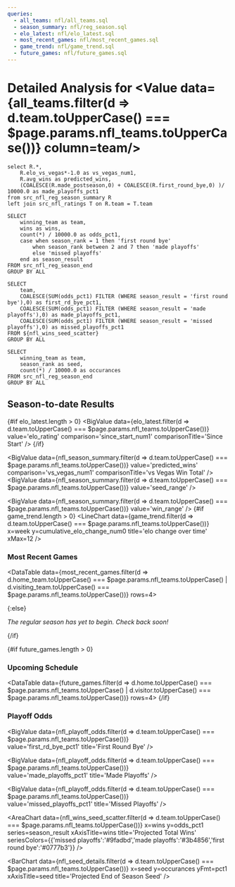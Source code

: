 ```yaml
---
queries:
  - all_teams: nfl/all_teams.sql
  - season_summary: nfl/reg_season.sql
  - elo_latest: nfl/elo_latest.sql
  - most_recent_games: nfl/most_recent_games.sql
  - game_trend: nfl/game_trend.sql
  - future_games: nfl/future_games.sql
---
```


# Detailed Analysis for <Value data={all_teams.filter(d => d.team.toUpperCase() === $page.params.nfl_teams.toUpperCase())} column=team/>

```nfl_season_summary
select R.*,
    R.elo_vs_vegas*-1.0 as vs_vegas_num1,
    R.avg_wins as predicted_wins,
    (COALESCE(R.made_postseason,0) + COALESCE(R.first_round_bye,0) )/ 10000.0 as made_playoffs_pct1
from src_nfl_reg_season_summary R
left join src_nfl_ratings T on R.team = T.team
```

```nfl_wins_seed_scatter
SELECT
    winning_team as team,
    wins as wins,
    count(*) / 10000.0 as odds_pct1,
    case when season_rank = 1 then 'first round bye'
        when season_rank between 2 and 7 then 'made playoffs'
        else 'missed playoffs'
    end as season_result
FROM src_nfl_reg_season_end
GROUP BY ALL
```

```nfl_playoff_odds
SELECT 
    team,
    COALESCE(SUM(odds_pct1) FILTER (WHERE season_result = 'first round bye'),0) as first_rd_bye_pct1,
    COALESCE(SUM(odds_pct1) FILTER (WHERE season_result = 'made playoffs'),0) as made_playoffs_pct1,
    COALESCE(SUM(odds_pct1) FILTER (WHERE season_result = 'missed playoffs'),0) as missed_playoffs_pct1
FROM ${nfl_wins_seed_scatter}
GROUP BY ALL
```

```nfl_seed_details
SELECT
    winning_team as team,
    season_rank as seed,
    count(*) / 10000.0 as occurances
FROM src_nfl_reg_season_end
GROUP BY ALL
```

## Season-to-date Results

{#if elo_latest.length > 0}
<BigValue 
    data={elo_latest.filter(d => d.team.toUpperCase() === $page.params.nfl_teams.toUpperCase())}
    value='elo_rating' 
    comparison='since_start_num1'
    comparisonTitle='Since Start' 
/>
{/if}

<BigValue 
    data={nfl_season_summary.filter(d => d.team.toUpperCase() === $page.params.nfl_teams.toUpperCase())} 
    value='predicted_wins' 
    comparison='vs_vegas_num1'
    comparisonTitle='vs Vegas Win Total' 
/> 
<BigValue 
    data={nfl_season_summary.filter(d => d.team.toUpperCase() === $page.params.nfl_teams.toUpperCase())} 
    value='seed_range' 
/> 

<BigValue 
    data={nfl_season_summary.filter(d => d.team.toUpperCase() === $page.params.nfl_teams.toUpperCase())} 
    value='win_range' 
/>
{#if game_trend.length > 0}
<LineChart
    data={game_trend.filter(d => d.team.toUpperCase() === $page.params.nfl_teams.toUpperCase())} 
    x=week
    y=cumulative_elo_change_num0
    title='elo change over time'
    xMax=12
/>

### Most Recent Games

<DataTable
    data={most_recent_games.filter(d => d.home_team.toUpperCase() === $page.params.nfl_teams.toUpperCase() | d.visiting_team.toUpperCase() === $page.params.nfl_teams.toUpperCase())} 
    rows=4>
    <Column id=week/>
    <Column id='visiting_team'/>
    <Column id=' '/>
    <Column id='home_team'/>
    <Column id='score'/>
    <Column id='winning_team'/>
    <Column id='elo_change_num1' title='ELO chg.'/>

</DataTable>
{:else}

_The regular season has yet to begin. Check back soon!_

{/if}

{#if future_games.length > 0}
### Upcoming Schedule

<DataTable data={future_games.filter(d => d.home.toUpperCase() === $page.params.nfl_teams.toUpperCase() | d.visitor.toUpperCase() === $page.params.nfl_teams.toUpperCase())} rows=4>
  <Column id=week_number title="Wk"/>
  <Column id=visitor/>
  <Column id=home/>
  <Column id=home_win_pct1 title="Win % (Home)"/>
  <Column id=american_odds align=right title="Odds (Home)"/>
  <Column id=implied_line title="Line (Home)" fmt=num1/>
</DataTable>
{/if}

### Playoff Odds

<BigValue 
    data={nfl_playoff_odds.filter(d => d.team.toUpperCase() === $page.params.nfl_teams.toUpperCase())}  
    value='first_rd_bye_pct1'
    title='First Round Bye'
/> 

<BigValue 
    data={nfl_playoff_odds.filter(d => d.team.toUpperCase() === $page.params.nfl_teams.toUpperCase())}  
    value='made_playoffs_pct1'
    title='Made Playoffs'
/> 

<BigValue 
    data={nfl_playoff_odds.filter(d => d.team.toUpperCase() === $page.params.nfl_teams.toUpperCase())}  
    value='missed_playoffs_pct1'
    title='Missed Playoffs' 
/> 

<AreaChart 
    data={nfl_wins_seed_scatter.filter(d => d.team.toUpperCase() === $page.params.nfl_teams.toUpperCase())}
    x=wins
    y=odds_pct1
    series=season_result
    xAxisTitle=wins
    title='Projected Total Wins'
    seriesColors={{'missed playoffs':'#9fadbd','made playoffs':'#3b4856','first round bye':'#0777b3'}}
/>

<BarChart 
    data={nfl_seed_details.filter(d => d.team.toUpperCase() === $page.params.nfl_teams.toUpperCase())} 
    x=seed
    y=occurances
    yFmt=pct1
    xAxisTitle=seed
    title='Projected End of Season Seed'
/>
